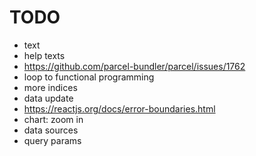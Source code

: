 # TODO

- text
- help texts
- https://github.com/parcel-bundler/parcel/issues/1762
- loop to functional programming
- more indices
- data update
- https://reactjs.org/docs/error-boundaries.html
- chart: zoom in
- data sources
- query params
